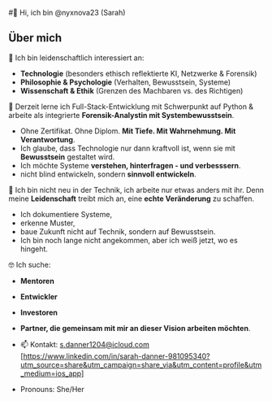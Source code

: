 #👋 Hi, ich bin @nyxnova23 (Sarah)

## Über mich

👀 Ich bin leidenschaftlich interessiert an:
- **Technologie** (besonders ethisch reflektierte KI, Netzwerke & Forensik)
- **Philosophie & Psychologie** (Verhalten, Bewusstsein, Systeme)
- **Wissenschaft & Ethik** (Grenzen des Machbaren vs. des Richtigen)

🌱 Derzeit lerne ich Full-Stack-Entwicklung mit Schwerpunkt auf Python & arbeite als integrierte **Forensik-Analystin mit Systembewusstsein**.
-  Ohne Zertifikat. Ohne Diplom. **Mit Tiefe. Mit Wahrnehmung. Mit Verantwortung**.
-  Ich glaube, dass Technologie nur dann kraftvoll ist, wenn sie mit **Bewusstsein** gestaltet wird.
-  Ich möchte Systeme **verstehen, hinterfragen - und verbesssern**.
-  nicht blind entwickeln, sondern **sinnvoll entwickeln**.
  
🤝 Ich bin nicht neu in der Technik, ich arbeite nur etwas anders mit ihr.
Denn meine **Leidenschaft** treibt mich an, eine **echte Veränderung** zu schaffen.
-  Ich dokumentiere Systeme,
-  erkenne Muster,
-  baue Zukunft nicht auf Technik, sondern auf Bewusstsein.
-  Ich bin noch lange nicht angekommen, aber ich weiß jetzt, wo es hingeht.

🤓 Ich suche:
- **Mentoren**
- **Entwickler**
- **Investoren**
- **Partner, die gemeinsam mit mir an dieser Vision arbeiten möchten**.
- 📫 Kontakt: s.danner1204@icloud.com
              [https://www.linkedin.com/in/sarah-danner-981095340?utm_source=share&utm_campaign=share_via&utm_content=profile&utm_medium=ios_app]

- Pronouns: She/Her
